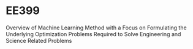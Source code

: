 # EE399
Overview of Machine Learning Method with a Focus on Formulating the Underlying Optimization Problems Required to Solve Engineering and Science Related Problems
